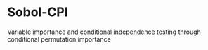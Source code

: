 # Sobol-CPI
Variable importance and conditional independence testing through conditional permutation importance

